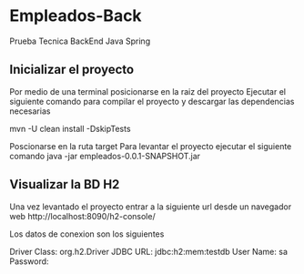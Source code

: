 # Empleados-Back
Prueba Tecnica BackEnd Java Spring

## Inicializar el proyecto

Por medio de una terminal posicionarse en la raiz del proyecto
Ejecutar el siguiente comando para compilar el proyecto y descargar las dependencias necesarias

mvn -U clean install -DskipTests

Poscionarse en la ruta target
Para levantar el proyecto ejecutar el siguiente comando
java -jar empleados-0.0.1-SNAPSHOT.jar

## Visualizar la BD H2
Una vez levantado el proyecto entrar a la siguiente url desde un navegador web
http://localhost:8090/h2-console/

Los datos de conexion son los siguientes

Driver Class: org.h2.Driver
JDBC URL: jdbc:h2:mem:testdb
User Name: sa
Password:
